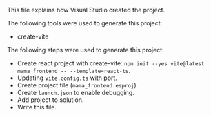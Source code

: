 This file explains how Visual Studio created the project.

The following tools were used to generate this project:
- create-vite

The following steps were used to generate this project:
- Create react project with create-vite: `npm init --yes vite@latest mama_frontend -- --template=react-ts`.
- Updating `vite.config.ts` with port.
- Create project file (`mama_frontend.esproj`).
- Create `launch.json` to enable debugging.
- Add project to solution.
- Write this file.
